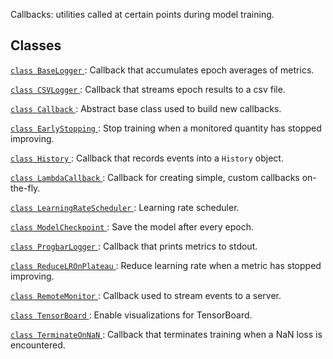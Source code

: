 Callbacks: utilities called at certain points during model training.



## Classes
[ `class BaseLogger` ](https://tensorflow.google.cn/api_docs/python/tf/keras/callbacks/BaseLogger): Callback that accumulates epoch averages of metrics.

[ `class CSVLogger` ](https://tensorflow.google.cn/api_docs/python/tf/keras/callbacks/CSVLogger): Callback that streams epoch results to a csv file.

[ `class Callback` ](https://tensorflow.google.cn/api_docs/python/tf/keras/callbacks/Callback): Abstract base class used to build new callbacks.

[ `class EarlyStopping` ](https://tensorflow.google.cn/api_docs/python/tf/keras/callbacks/EarlyStopping): Stop training when a monitored quantity has stopped improving.

[ `class History` ](https://tensorflow.google.cn/api_docs/python/tf/keras/callbacks/History): Callback that records events into a  `History`  object.

[ `class LambdaCallback` ](https://tensorflow.google.cn/api_docs/python/tf/keras/callbacks/LambdaCallback): Callback for creating simple, custom callbacks on-the-fly.

[ `class LearningRateScheduler` ](https://tensorflow.google.cn/api_docs/python/tf/keras/callbacks/LearningRateScheduler): Learning rate scheduler.

[ `class ModelCheckpoint` ](https://tensorflow.google.cn/api_docs/python/tf/keras/callbacks/ModelCheckpoint): Save the model after every epoch.

[ `class ProgbarLogger` ](https://tensorflow.google.cn/api_docs/python/tf/keras/callbacks/ProgbarLogger): Callback that prints metrics to stdout.

[ `class ReduceLROnPlateau` ](https://tensorflow.google.cn/api_docs/python/tf/keras/callbacks/ReduceLROnPlateau): Reduce learning rate when a metric has stopped improving.

[ `class RemoteMonitor` ](https://tensorflow.google.cn/api_docs/python/tf/keras/callbacks/RemoteMonitor): Callback used to stream events to a server.

[ `class TensorBoard` ](https://tensorflow.google.cn/api_docs/python/tf/compat/v1/keras/callbacks/TensorBoard): Enable visualizations for TensorBoard.

[ `class TerminateOnNaN` ](https://tensorflow.google.cn/api_docs/python/tf/keras/callbacks/TerminateOnNaN): Callback that terminates training when a NaN loss is encountered.

